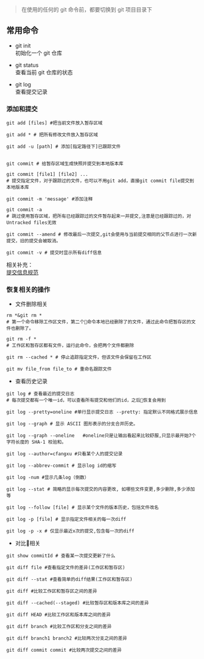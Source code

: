 >在使用的任何的 git 命令前，都要切换到 git 项目目录下


## 常用命令

* git init  
初始化一个 git 仓库

* git status  
查看当前 git 仓库的状态

* git log  
查看提交记录

### 添加和提交

```
git add [files] #把当前文件放入暂存区域

git add * # 把所有修改文件放入暂存区域

git add -u [path] # 添加[指定路径下]已跟踪文件


git commit # 给暂存区域生成快照并提交到本地版本库	

git commit [file1] [file2] ... 
# 提交指定文件，对于跟踪过的文件，也可以不用git add，直接git commit file提交到本地版本库

git commit -m 'message' #添加注释

git commit -a 
# 跳过使用暂存区域，把所有已经跟踪过的文件暂存起来一并提交,注意是已经跟踪过的，对Untracked files无效

git commit --amend # 修改最后一次提交,git会使用与当前提交相同的父节点进行一次新提交，旧的提交会被取消。

git commit -v # 提交时显示所有diff信息

```
相关补充：  
[提交信息规范](http://yanhaijing.com/git/2016/02/17/my-commit-message/)

### 恢复相关的操作
* 文件删除相关
```
rm *&git rm * 
# 第一个命令移除工作区文件，第二个命令本地已经删除了的文件，通过此命令把暂存区的文件也删除了。

git rm -f * 
# 工作区和暂存区都有文件，运行此命令，会把两个文件都删除

git rm --cached * # 停止追踪指定文件，但该文件会保留在工作区

git mv file_from file_to # 重命名跟踪文件
```

* 查看历史记录
```
git log # 查看最近的提交日志
# 每次提交都有一个唯一id，可以查看所有提交和他们的id，之后恢复会用到

git log --pretty=oneline #单行显示提交日志 --pretty: 指定默认不同格式展示信息

git log --graph # 显示 ASCII 图形表示的分支合并历史。

git log --graph --oneline   #oneline只是让输出看起来比较舒服,只显示最开始7个字符长度的 SHA-1 校验和。

git log --author=cfangxu #只看某个人的提交记录

git log --abbrev-commit # 显示log id的缩写

git log -num #显示几条log（倒数）

git log --stat # 简略的显示每次提交的内容更改, 如哪些文件变更,多少删除,多少添加等

git log --follow [file] # 显示某个文件的版本历史，包括文件改名

git log -p [file] # 显示指定文件相关的每一次diff

git log -p -x # 仅显示最近x次的提交,包含每一次的diff

```

* 对比相关
```
git show commitId # 查看某一次提交更新了什么

git diff file #查看指定文件的差异(工作区和暂存区)

git diff --stat #查看简单的diff结果(工作区和暂存区)

git diff #比较工作区和暂存区之间的差异

git diff --cached(--staged) #比较暂存区和版本库之间的差异

git diff HEAD #比较工作区和版本库之间的差异

git diff branch #比较工作区和分支之间的差异

git diff branch1 branch2 #比较两次分支之间的差异

git diff commit commit #比较两次提交之间的差异
```